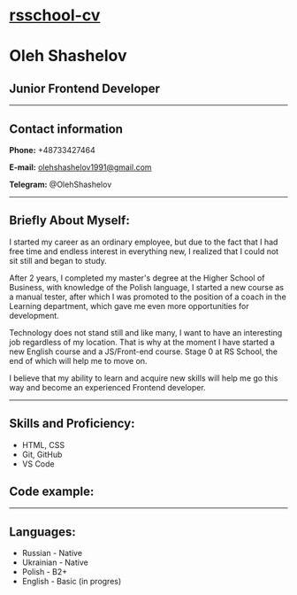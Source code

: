 # [rsschool-cv](https://OlehShashelov.github.io/rsschool-cv/cv)

#  **Oleh Shashelov**

## Junior Frontend Developer

---

## Contact information

**Phone:** +48733427464

**E-mail:** olehshashelov1991@gmail.com

**Telegram:** @OlehShashelov

---

## Briefly About Myself:

I started my career as an ordinary employee, but due to the fact that I had free time and endless interest in everything new, I realized that I could not sit still and began to study.

After 2 years, I completed my master's degree at the Higher School of Business, with knowledge of the Polish language, I started a new course as a manual tester, after which I was promoted to the position of a coach in the Learning department, which gave me even more opportunities for development.

Technology does not stand still and like many, I want to have an interesting job regardless of my location. That is why at the moment I have started a new English course and a JS/Front-end course. Stage 0 at RS School, the end of which will help me to move on.

I believe that my ability to learn and acquire new skills will help me go this way and become an experienced Frontend developer.

---

## Skills and Proficiency:

* HTML, CSS
* Git, GitHub
* VS Code

## Code example:

---

## Languages:

* Russian - Native
* Ukrainian - Native
* Polish - B2+
* English - Basic (in progres)